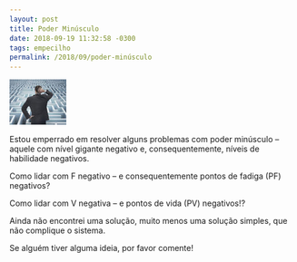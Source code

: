 ```yaml
---
layout: post
title: Poder Minúsculo
date: 2018-09-19 11:32:58 -0300
tags: empecilho
permalink: /2018/09/poder-minúsculo
---
```


<div class="float-right">
  <img src="/assets/images/trouble.jpg" alt="Problema" />
</div>

Estou emperrado em resolver alguns problemas com poder minúsculo –
aquele com nível gigante negativo e, consequentemente, níveis de habilidade
negativos.

Como lidar com F negativo – e consequentemente pontos de fadiga (PF)
negativos?

Como lidar com V negativa – e pontos de vida (PV) negativos⁉

Ainda não encontrei uma solução, muito menos uma solução simples,
que não complique o sistema.

Se alguém tiver alguma ideia, por favor comente!
